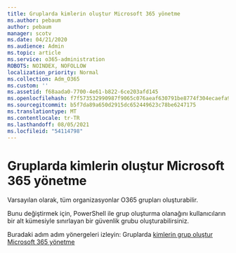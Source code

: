 ```yaml
---
title: Gruplarda kimlerin oluştur Microsoft 365 yönetme
ms.author: pebaum
author: pebaum
manager: scotv
ms.date: 04/21/2020
ms.audience: Admin
ms.topic: article
ms.service: o365-administration
ROBOTS: NOINDEX, NOFOLLOW
localization_priority: Normal
ms.collection: Adm_O365
ms.custom: ''
ms.assetid: f68aada0-7700-4e61-b822-6ce203afd145
ms.openlocfilehash: f7f573532990987f9065c076aeaf630791be8774f304ecaefa90cdee8b08b280
ms.sourcegitcommit: b5f7da89a650d2915dc652449623c78be6247175
ms.translationtype: MT
ms.contentlocale: tr-TR
ms.lasthandoff: 08/05/2021
ms.locfileid: "54114798"
---
```

# <a name="manage-who-can-create-microsoft-365-groups"></a>Gruplarda kimlerin oluştur Microsoft 365 yönetme

Varsayılan olarak, tüm organizasyonlar O365 grupları oluşturabilir.
  
Bunu değiştirmek için, PowerShell ile grup oluşturma olanağını kullanıcıların bir alt kümesiyle sınırlayan bir güvenlik grubu oluşturabilirsiniz.
  
Buradaki adım adım yönergeleri izleyin: Gruplarda [kimlerin grup oluştur Microsoft 365 yönetme](https://docs.microsoft.com/microsoft-365/admin/create-groups/manage-creation-of-groups)
  

